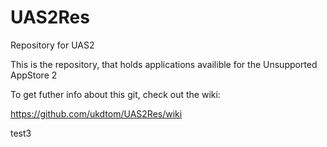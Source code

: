 # UAS2Res
Repository for UAS2

This is the repository, that holds applications availible for the Unsupported AppStore 2

To get futher info about this git, check out the wiki:

https://github.com/ukdtom/UAS2Res/wiki

test3

